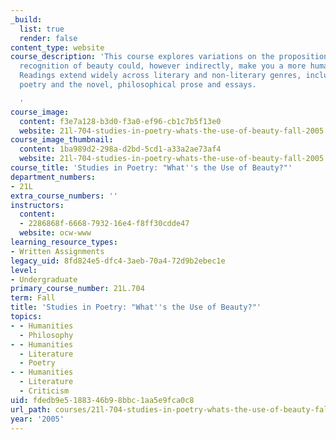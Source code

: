 ```yaml
---
_build:
  list: true
  render: false
content_type: website
course_description: 'This course explores variations on the proposition that an adequate
  recognition of beauty could, however indirectly, make you a more humane person.
  Readings extend widely across literary and non-literary genres, including lyric
  poetry and the novel, philosophical prose and essays.

  '
course_image:
  content: f3e7a128-b3d0-f3a0-ef96-cb1c7b5f13e0
  website: 21l-704-studies-in-poetry-whats-the-use-of-beauty-fall-2005
course_image_thumbnail:
  content: 1ba989d2-298a-d2bd-5cd1-a33a2ae73af4
  website: 21l-704-studies-in-poetry-whats-the-use-of-beauty-fall-2005
course_title: 'Studies in Poetry: "What''s the Use of Beauty?"'
department_numbers:
- 21L
extra_course_numbers: ''
instructors:
  content:
  - 2286868f-6668-7932-16e4-f8ff30cdde47
  website: ocw-www
learning_resource_types:
- Written Assignments
legacy_uid: 8fd824e5-dfc4-3aeb-70a4-72d9b2ebec1e
level:
- Undergraduate
primary_course_number: 21L.704
term: Fall
title: 'Studies in Poetry: "What''s the Use of Beauty?"'
topics:
- - Humanities
  - Philosophy
- - Humanities
  - Literature
  - Poetry
- - Humanities
  - Literature
  - Criticism
uid: fdedb9e5-1883-46b9-8bbc-1aa5e9fca0c8
url_path: courses/21l-704-studies-in-poetry-whats-the-use-of-beauty-fall-2005
year: '2005'
---
```

